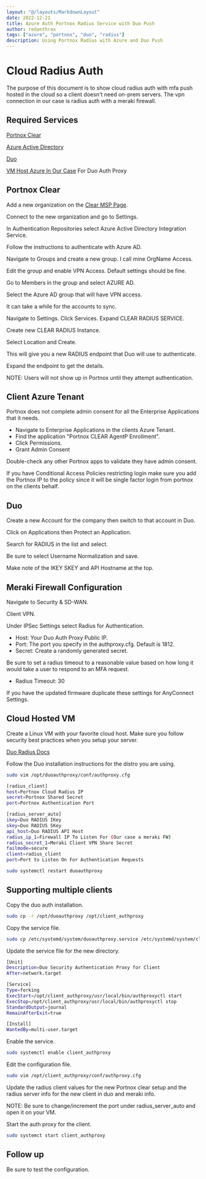 ```yaml
---
layout: "@/layouts/MarkdownLayout"
date: 2022-12-21
title: Azure Auth Portnox Radius Service with Duo Push
author: redanthrax
tags: ["azure", "portnox", "duo", "radius"]
description: Using Portnox Radius with Azure and Duo Push
---
```


# Cloud Radius Auth

The purpose of this document is to show cloud radius auth with mfa push hosted
in the cloud so a client doesn't need on-prem servers. The vpn connection in
our case is radius auth with a meraki firewall.

## Required Services

[Portnox Clear](https://www.portnox.com/portnox-clear/)

[Azure Active Directory](https://portal.azure.com/)

[Duo](https://duo.com/)

[VM Host Azure In Our Case](https://portal.azure.com) For Duo Auth Proxy

## Portnox Clear

Add a new organization on the 
[Clear MSP Page](https://clear.portnox.com/msp/organizations).

Connect to the new organization and go to Settings.

In Authentication Repositories select Azure Active Directory Integration
Service.

Follow the instructions to authenticate with Azure AD.

Navigate to Groups and create a new group. I call mine OrgName Access.

Edit the group and enable VPN Access. Default settings should be fine.

Go to Members in the group and select AZURE AD.

Select the Azure AD group that will have VPN access.

It can take a while for the accounts to sync.

Navigate to Settings. Click Services. Expand CLEAR RADIUS SERVICE.

Create new CLEAR RADIUS Instance.

Select Location and Create.

This will give you a new RADIUS endpoint that Duo will use to authenticate.

Expand the endpoint to get the details.

NOTE: Users will not show up in Portnox until they attempt authentication.

## Client Azure Tenant

Portnox does not complete admin consent for all the Enterprise Applications
that it needs.

- Navigate to Enterprise Applications in the clients Azure Tenant.
- Find the application "Portnox CLEAR AgentP Enrollment".
- Click Permissions.
- Grant Admin Consent

Double-check any other Portnox apps to validate they have admin consent.

If you have Conditional Access Policies restricting login make sure you add
the Portnox IP to the policy since it will be single factor login from portnox
on the clients behalf.

## Duo

Create a new Account for the company then switch to that account in Duo.

Click on Applications then Protect an Application.

Search for RADIUS in the list and select.

Be sure to select Username Normalization and save.

Make note of the IKEY SKEY and API Hostname at the top.

## Meraki Firewall Configuration

Navigate to Security & SD-WAN.

Client VPN.

Under IPSec Settings select Radius for Authentication.

- Host: Your Duo Auth Proxy Public IP.
- Port: The port you specify in the authproxy.cfg. Default is 1812.
- Secret: Create a randomly generated secret.

Be sure to set a radius timeout to a reasonable value based on how long it would
take a user to respond to an MFA request.

- Radius Timeout: 30

If you have the updated firmware duplicate these settings for AnyConnect Settings.

## Cloud Hosted VM

Create a Linux VM with your favorite cloud host. Make sure you follow security 
best practices when you setup your server.

[Duo Radius Docs](https://duo.com/docs/radius)

Follow the Duo installation instructions for the distro you are using.
```bash
sudo vim /opt/duoauthproxy/conf/authproxy.cfg
```
```bash
[radius_client]
host=Portnox Cloud Radius IP
secret=Portnox Shared Secret
port=Portnox Authentication Port

[radius_server_auto]
ikey=Duo RADIUS IKey
skey=Duo RADIUS SKey
api_host=Duo RADIUS API Host
radius_ip_1=Firewall IP To Listen For (Our case a meraki FW)
radius_secret_1=Meraki Client VPN Share Secret
failmode=secure
client=radius_client
port=Port to Listen On For Authentication Requests
```
```bash
sudo systemctl restart duoauthproxy
```
## Supporting multiple clients

Copy the duo auth installation.
```bash
sudo cp -r /opt/duoauthproxy /opt/client_authproxy
```
Copy the service file.
```bash
sudo cp /etc/systemd/system/duoauthproxy.service /etc/systemd/system/client_authproxy.service
```
Update the service file for the new directory.
```bash
[Unit]
Description=Duo Security Authentication Proxy for Client
After=network.target

[Service]
Type=forking
ExecStart=/opt/client_authproxy/usr/local/bin/authproxyctl start
ExecStop=/opt/client_authproxy/usr/local/bin/authproxyctl stop
StandardOutput=journal
RemainAfterExit=true

[Install]
WantedBy=multi-user.target
```
Enable the service.
```bash
sudo systemctl enable client_authproxy
```
Edit the configuration file.
```bash
sudo vim /opt/client_authproxy/conf/authproxy.cfg
```
Update the radius client values for the new Portnox clear setup and the radius
server info for the new client in duo and meraki info.

NOTE: Be sure to change/increment the port under radius_server_auto and open
it on your VM.

Start the auth proxy for the client.
```bash
sudo systemct start client_authproxy
```
## Follow up

Be sure to test the configuration.
